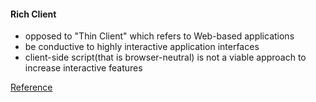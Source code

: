 #### Rich Client
- opposed to "Thin Client" which refers to Web-based applications
- be conductive to highly interactive application interfaces
- client-side script(that is browser-neutral) is not a viable approach to increase interactive features

[Reference](https://searchapparchitecture.techtarget.com/answer/What-is-a-Rich-Client#:~:text=The%20term%20%22Rich%20Client%22%20refers,refers%20to%20Web%2Dbased%20applications.&text=Rich%20interactive%20interfaces%20provide%20enhanced%20usability%20and%20productivity%20for%20end%2Dusers.)


